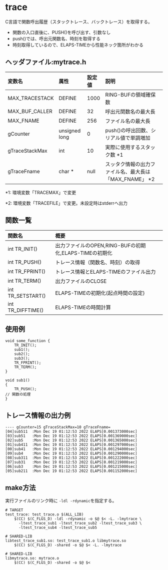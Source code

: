 # trace
 C言語で関数呼出履歴（スタックトレース、バックトレース）を取得する。
- 関数の入口直後に、PUSH()を呼び出す、引数なし
- push()では、呼出元関数名、時刻を取得する
- 時刻取得しているので、ELAPS-TIMEから性能ネック箇所がわかる

## ヘッダファイル:mytrace.h

| 変数名 | 属性 | 設定値 | 説明 |
| :--- | :---| :--- | :--- |
| MAX_TRACESTACK | DEFINE | 1000 | RING-BUFの領域確保数 |
| MAX_BUF_CALLER | DEFINE | 32 | 呼出元関数名の最大長 |
| MAX_FNAME | DEFINE | 256 | ファイル名の最大長 |
| gCounter | unsigned long | 0 | push()の呼出回数、シリアル値で単調増加 |
| gTraceStackMax | int | 10 | 実際に使用するスタック数 *1 |
| gTraceFname | char * | null | スッタク情報の出力ファイル名、最大長は「MAX_FNAME」 *2 |

*1: 環境変数「TRACEMAX」で変更

*2: 環境変数「TRACEFILE」で変更。未設定時はstderrへ出力

## 関数一覧

| 関数名 | 概要 |
| :--- | :---|
| int TR_INIT() | 出力ファイルのOPEN,RING-BUFの初期化,ELAPS-TIMEの初期化 |
| int TR_PUSH() | トレース情報（関数名、時刻）の取得 |
| int TR_FPRINT() | トレース情報とELAPS-TIMEのファイル出力 |
| int TR_TERM() | 出力ファイルのCLOSE |
| int TR_SETSTART() | ELAPS-TIMEの初期化(起点時間の設定) |
| int TR_DIFFTIME() | ELAPS-TIMEの時間計算 |

## 使用例
```
void some_function {
	TR_INIT();
	sub1();	
	sub2();	
	sub3();	
	TR_FPRINT();
	TR_TERM();
}

void sub1()
{
	TR_PUSH();
// 関数の処理
}
```
## トレース情報の出力例
```
---- gCounter=15 gTraceStackMax=10 gTraceFname=
[04]sub511  :Mon Dec 19 01:12:53 2022 ELAPS[0.001373000sec]
[03]sub51   :Mon Dec 19 01:12:53 2022 ELAPS[0.001369000sec]
[02]sub5    :Mon Dec 19 01:12:53 2022 ELAPS[0.001365000sec]
[01]sub411  :Mon Dec 19 01:12:53 2022 ELAPS[0.001297000sec]
[00]sub41   :Mon Dec 19 01:12:53 2022 ELAPS[0.001294000sec]
[09]sub4    :Mon Dec 19 01:12:53 2022 ELAPS[0.001290000sec]
[08]sub311  :Mon Dec 19 01:12:53 2022 ELAPS[0.001222000sec]
[07]sub31   :Mon Dec 19 01:12:53 2022 ELAPS[0.001219000sec]
[06]sub3    :Mon Dec 19 01:12:53 2022 ELAPS[0.001215000sec]
[05]sub211  :Mon Dec 19 01:12:53 2022 ELAPS[0.001152000sec]
```



## make方法
 実行ファイルのリンク時に `-ldl -rdynamic`を指定する。

```
# TARGET
test_trace: test_trace.o $(ALL_LIB)
	$(CC) $(C_FLGS_D) -ldl -rdynamic -o $@ $< -L. -lmytrace \
	  -ltest_trace_sub1 -ltest_trace_sub2 -ltest_trace_sub3 \
	  -ltest_trace_sub4 -ltest_trace_sub5

# SHARED-LIB
libtest_trace_sub1.so: test_trace_sub1.o libmytrace.so
	$(CC) $(C_FLGS_D) -shared -o $@ $< -L. -lmytrace

# SHARED-LIB
libmytrace.so: mytrace.o
	$(CC) $(C_FLGS_D) -shared -o $@ $< 
```


